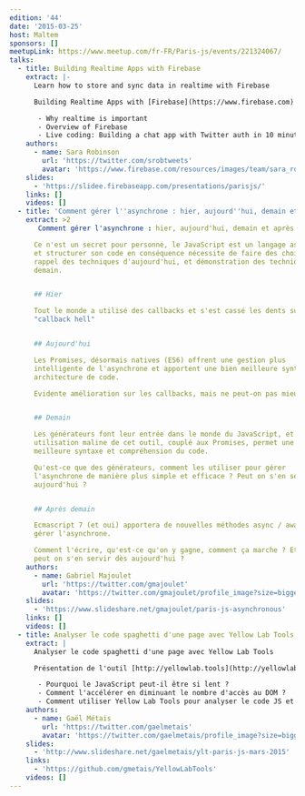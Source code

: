 ```yaml
---
edition: '44'
date: '2015-03-25'
host: Maltem
sponsors: []
meetupLink: https://www.meetup.com/fr-FR/Paris-js/events/221324067/
talks:
  - title: Building Realtime Apps with Firebase
    extract: |-
      Learn how to store and sync data in realtime with Firebase

      Building Realtime Apps with [Firebase](https://www.firebase.com)

       - Why realtime is important
       - Overview of Firebase
       - Live coding: Building a chat app with Twitter auth in 10 minutes
    authors:
      - name: Sara Robinson
        url: 'https://twitter.com/srobtweets'
        avatar: 'https://www.firebase.com/resources/images/team/sara_robinson.jpg'
    slides:
      - 'https://slidee.firebaseapp.com/presentations/parisjs/'
    links: []
    videos: []
  - title: 'Comment gérer l''asynchrone : hier, aujourd''hui, demain et après demain'
    extract: >2
       Comment gérer l'asynchrone : hier, aujourd'hui, demain et après demain

      Ce n'est un secret pour personne, le JavaScript est un langage asynchrone,
      et structurer son code en conséquence nécessite de faire des choix. Rapide
      rappel des techniques d'aujourd'hui, et démonstration des techniques de
      demain.


      ## Hier

      Tout le monde a utilisé des callbacks et s'est cassé les dents sur le
      "callback hell"


      ## Aujourd'hui

      Les Promises, désormais natives (ES6) offrent une gestion plus
      intelligente de l'asynchrone et apportent une bien meilleure syntaxe et
      architecture de code.

      Evidente amélioration sur les callbacks, mais ne peut-on pas mieux faire ?


      ## Demain

      Les générateurs font leur entrée dans le monde du JavaScript, et une
      utilisation maline de cet outil, couplé aux Promises, permet une bien
      meilleure syntaxe et compréhension du code.

      Qu'est-ce que des générateurs, comment les utiliser pour gérer
      l'asynchrone de manière plus simple et efficace ? Peut on s'en servir dès
      aujourd'hui ?


      ## Après demain

      Ecmascript 7 (et oui) apportera de nouvelles méthodes async / await pour
      gérer l'asynchrone.

      Comment l'écrire, qu'est-ce qu'on y gagne, comment ça marche ? Et surtout,
      peut on s'en servir dès aujourd'hui ?
    authors:
      - name: Gabriel Majoulet
        url: 'https://twitter.com/gmajoulet'
        avatar: 'https://twitter.com/gmajoulet/profile_image?size=bigger'
    slides:
      - 'https://www.slideshare.net/gmajoulet/paris-js-asynchronous'
    links: []
    videos: []
  - title: Analyser le code spaghetti d'une page avec Yellow Lab Tools
    extract: |
      Analyser le code spaghetti d'une page avec Yellow Lab Tools

      Présentation de l'outil [http://yellowlab.tools](http://yellowlab.tools)

       - Pourquoi le JavaScript peut-il être si lent ?
       - Comment l'accélérer en diminuant le nombre d'accès au DOM ?
       - Comment utiliser Yellow Lab Tools pour analyser le code JS et trouver des axes d'optimisaiton ?
    authors:
      - name: Gaël Métais
        url: 'https://twitter.com/gaelmetais'
        avatar: 'https://twitter.com/gaelmetais/profile_image?size=bigger'
    slides:
      - 'http://www.slideshare.net/gaelmetais/ylt-paris-js-mars-2015'
    links:
      - 'https://github.com/gmetais/YellowLabTools'
    videos: []
---
```

